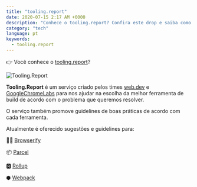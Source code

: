 ```yaml
---
title: "tooling.report"
date: 2020-07-15 2:17 AM +0000
description: "Conhece o tooling.report? Confira este drop e saiba como o serviço pode ajudar você na escolha entre Webpack, Rollup, Parcel e Browserify."
category: "tech"
language: pt
keywords:
  - tooling.report
---
```


👉 Você conhece o [tooling.report](https://tooling.report)?

![Tooling.Report](https://user-images.githubusercontent.com/1680157/87510877-bf71b080-c64a-11ea-9f20-67073c177345.png)

**Tooling.Report** é um serviço criado pelos times [web.dev](https://web.dev) e [GoogleChromeLabs](https://github.com/GoogleChromeLabs) para nos ajudar na escolha da melhor ferramenta de build de acordo com o problema que queremos resolver.

O serviço também promove guidelines de boas práticas de acordo com cada ferramenta.

Atualmente é oferecido sugestões e guidelines para:

🧙‍♀️ [Browserify](https://browserify.org)

📦 [Parcel](https://parceljs.org)

🆁 [Rollup](https://rollupjs.org)

⬢ [Webpack](https://webpack.js.org)
